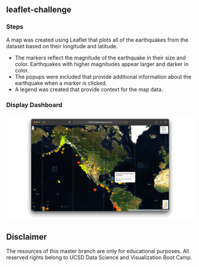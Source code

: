 ## leaflet-challenge
### Steps

A map was created using Leaflet that plots all of the earthquakes from the dataset based on their longitude and latitude.

* The markers reflect the magnitude of the earthquake in their size and color. Earthquakes with higher magnitudes appear larger and darker in color.
* The popups were included that provide additional information about the earthquake when a marker is clicked.
* A legend was created that provide context for the map data.

### Display Dashboard
![dashboard](Step-1/static/img/gif.gif?raw=true)

## Disclaimer
The resources of this master branch are only for educational purposes. All reserved rights belong to UCSD Data Science and Visualization Boot Camp.
